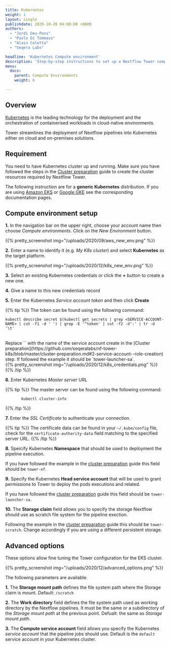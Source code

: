 ```yaml
---
title: Kubernetes
weight: 1
layout: single
publishdate: 2020-10-20 04:00:00 +0000
authors:
  - "Jordi Deu-Pons"
  - "Paolo Di Tommaso"
  - "Alain Coletta"
  - "Seqera Labs"

headline: 'Kubernetes Compute environment'
description: 'Step-by-step instructions to set up a Nextflow Tower compute environment for a Kubernetes cluster'
menu:
  docs:
    parent: Compute Environments
    weight: 6

---
```

## Overview

[Kubernetes](https://kubernetes.io/) is the leading technology for the deployment and the orchestration of containerised workloads in cloud-native environments.

Tower streamlines the deployment of Nextflow pipelines into Kubernetes either on
cloud and on-premises solutions.


## Requirement

You need to have Kubernetes cluster up and running. Make sure you have followed
the steps in the [Cluster preparation](https://github.com/seqeralabs/nf-tower-k8s) guide to create the cluster resources required by Nextflow Tower.

The following instruction are for a **generic Kubernetes** distribution. If you are using
[Amazon EKS](/docs/compute-envs/eks/) or [Google GKE](/docs/compute-envs/gke/) see the corresponding documentation pages.


## Compute environment setup  

**1.** In the navigation bar on the upper right, choose your account name then choose
*Compute environments*. Click on the *New Environment* button.

{{% pretty_screenshot img="/uploads/2020/09/aws_new_env.png" %}}


**2.** Enter a name to identify it (e.g. *My K8s cluster*) and select **Kubernetes** as the target
platform.

{{% pretty_screenshot img="/uploads/2020/12/k8s_new_env.png" %}}


**3.** Select an existing Kubernetes credentials or click the **+** button to create a new one.

**4.** Give a name to this new credentials record

**5.** Enter the Kubernetes *Service account token* and then click **Create**

{{% tip %}}
The token can be found using the following command:

    kubectl describe secret $(kubectl get secrets | grep <SERVICE-ACCOUNT-NAME> | cut -f1 -d ' ') | grep -E '^token' | cut -f2 -d':' | tr -d '\t'
<br>
Replace `<SERVICE-ACCOUNT-NAME>` with the name of the service account create in the [Cluster preparation](https://github.com/seqeralabs/nf-tower-k8s/blob/master/cluster-preparation.md#2-service-account--role-creation) step. If followed the example it should be `tower-launcher-sa`.
<br>
{{% pretty_screenshot img="/uploads/2020/12/k8s_credentials.png" %}}
<br>
{{% /tip %}}


**6.** Enter Kubernetes *Master server* URL

{{% tip %}}
The master server can be found using the following command:

```
       kubectl cluster-info
```
{{% /tip %}}

**7.** Enter the *SSL Certificate* to authenticate your connection. 

{{% tip %}}
The certificate data can be found in your `~/.kube/config` file, check for the `certificate-authority-data` field matching to the specified server URL.
{{% /tip %}}

**8.** Speicify Kubernetes **Namespace** that should be used to deployment the pipeline execution. 

If you have followed the example in the [cluster preparation](https://github.com/seqeralabs/nf-tower-k8s/blob/master/cluster-preparation.md#2-service-account--role-creation) guide this field should be `tower-nf`.

**9.** Specify the Kubernetes **Head service account** that will be used to grant permissions to Tower to deploy the pods executions and related. 

If you have followed the [cluster preparation](https://github.com/seqeralabs/nf-tower-k8s/blob/master/cluster-preparation.md#2-service-account--role-creation) guide this field should be `tower-launcher-sa`. 

**10.** The **Storage claim** field allows you to specify the storage Nextflow should use as 
scratch file system for the pipeline exection. 

Following the example in the [cluster preparation](https://github.com/seqeralabs/nf-tower-k8s/blob/master/cluster-preparation.md#3-storage-configuration) guide this should be `tower-scratch`. Change accordingly if you are using a different persistent storage. 


## Advanced options

These options allow fine tuning the Tower configuration for the EKS cluster. 


{{% pretty_screenshot img="/uploads/2020/12/advanced_options.png" %}}
<br>

The following parameters are available:

**1.** The **Storage mount path** defines the file system path where the Storage claim is mount. Default: `/scratch`

**2.** The **Work directory** field defines the file system path used as working directory by the Nextflow pipelines. It must be the same or a subdirectory of the *Storage mount path* at the previous point. Defualt: the same as *Storage mount path*.

**3.** The  **Compute service account** field allows you specify the Kubernetes *service account* that the pipeline jobs should use. Default is the `default` service account in your Kubernetes cluster.
